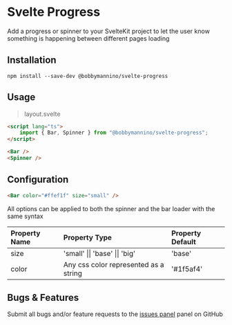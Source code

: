 # **Svelte Progress**

Add a progress or spinner to your SvelteKit project to let the user know something is happening between different pages loading

## **Installation**

```
npm install --save-dev @bobbymannino/svelte-progress
```

## **Usage**

> layout.svelte

```html
<script lang="ts">
    import { Bar, Spinner } from "@bobbymannino/svelte-progress";
</script>

<Bar />
<Spinner />
```

## **Configuration**

```html
<Bar color="#ffef1f" size="small" />
```

All options can be applied to both the spinner and the bar loader with the same syntax

| Property Name | Property Type                         | Property Default |
| :------------ | :------------------------------------ | :--------------- |
| size          | 'small' \|\| 'base' \|\| 'big'        | 'base'           |
| color         | Any css color represented as a string | '#1f5af4'        |

## **Bugs & Features**

Submit all bugs and/or feature requests to the [issues panel](https://github.com/bobbymannino/svelte-progress/issues) panel on GitHub
